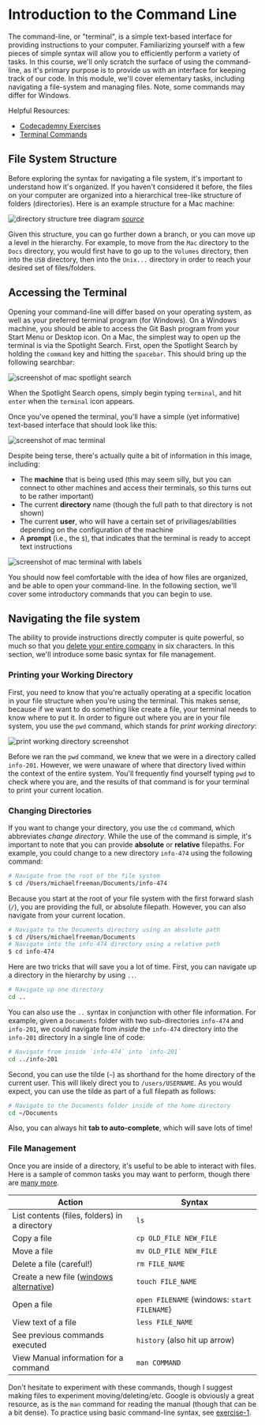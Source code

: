# Introduction to the Command Line

The command-line, or "terminal", is a simple text-based interface for providing instructions to your computer. Familiarizing yourself with a few pieces of simple syntax will allow you to efficiently perform a variety of tasks. In this course, we'll only scratch the surface of using the command-line, as it's primary purpose is to provide us with an interface for keeping track of our code. In this module, we'll cover elementary tasks, including navigating a file-system and managing files. Note, some commands may differ for Windows.

Helpful Resources:

- [Codecademny Exercises](https://www.codecademy.com/en/courses/learn-the-command-line/lessons/navigation/exercises/your-first-command)
- [Terminal Commands](http://www.lagmonster.org/docs/unix/intro-137.html)

## File System Structure
Before exploring the syntax for navigating a file system, it's important to understand how it's organized. If you haven't considered it before, the files on your computer are organized into a hierarchical tree-like structure of folders (directories). Here is an example structure for a Mac machine:

![directory structure tree diagram](m3-imgs/directory_structure.png)
_[source](http://korflab.ucdavis.edu/Unix_and_Perl/unix_and_perl_v3.0.html)_

Given this structure, you can go further down a branch, or you can move up a level in the hierarchy. For example, to move from the `Mac` directory to the `Docs` directory, you would first have to go up to the `Volumes` directory, then into the `USB` directory, then into the `Unix...` directory in order to reach your desired set of files/folders.

## Accessing the Terminal
Opening your command-line will differ based on your operating system, as well as your preferred terminal program (for Windows). On a Windows machine, you should be able to access the Git Bash program from your Start Menu or Desktop icon. On a Mac, the simplest way to open up the terminal is via the Spotlight Search. First, open the Spotlight Search by holding the `command` key and hitting the `spacebar`. This should bring up the following searchbar:

![screenshot of mac spotlight search](m3-imgs/spotlight.png)

When the Spotlight Search opens, simply begin typing `terminal`, and hit `enter` when the `terminal` icon appears.

Once you've opened the terminal, you'll have a simple (yet informative) text-based interface that should look like this:

![screenshot of mac terminal](m3-imgs/blank_terminal.png)

Despite being terse, there's actually quite a bit of information in this image, including:

- The **machine** that is being used (this may seem silly, but you can connect to other machines and access their terminals, so this turns out to be rather important)
- The current **directory** name (though the full path to that directory is not shown)
- The current **user**, who will have a certain set of priviliages/abilities depending on the configuration of the machine
- A **prompt** (i.e., the `$`), that indicates that the terminal is ready to accept text instructions

![screenshot of mac terminal with labels](m3-imgs/labeled_terminal.png)

You should now feel comfortable with the idea of how files are organized, and be able to open your command-line. In the following section, we'll cover some introductory commands that you can begin to use.

## Navigating the file system
The ability to provide instructions directly computer is quite powerful, so much so that you [delete your entire company](http://www.independent.co.uk/life-style/gadgets-and-tech/news/man-accidentally-deletes-his-entire-company-with-one-line-of-bad-code-a6984256.html) in six characters. In this section, we'll introduce some basic syntax for file management.

### Printing your Working Directory
First, you need to know that you're actually operating at a specific location in your file structure when you're using the terminal. This makes sense, because if we want to do something like create a file, your terminal needs to know where to put it. In order to figure out where you are in your file system, you use the `pwd` command, which stands for _print working directory_:

![print working directory screenshot](m3-imgs/pwd_ss.png)

Before we ran the `pwd` command, we knew that we were in a directory called `info-201`. However, we were unaware of where that directory lived within the context of the entire system. You'll frequently find yourself typing `pwd` to check where you are, and the results of that command is for your terminal to print your current location.

### Changing Directories
If you want to change your directory, you use the `cd` command, which abbreviates _change directory_. While the use of the command is simple, it's important to note that you can provide **absolute** or **relative** filepaths. For example, you could change to a new directory `info-474` using the following command:

```bash
# Navigate from the root of the file system
$ cd /Users/michaelfreeman/Documents/info-474
```
Because you start at the root of your file system with the first forward slash (`/`), you are providing the full, or absolute filepath. However, you can also navigate from your current location.

```bash
# Navigate to the Documents directory using an absolute path
$ cd /Users/michaelfreeman/Documents
# Navigate into the info-474 directory using a relative path
$ cd info-474
```
Here are two tricks that will save you a lot of time. First, you can navigate up a directory in the hierarchy by using `..`.

```bash
# Navigate up one directory
cd ..
```

You can also use the `..` syntax in conjunction with other file information. For example, given a `Documents` folder with two sub-directories `info-474` and `info-201`, we could navigate from _inside_ the `info-474` directory into the `info-201` directory in a single line of code:
```bash
# Navigate from inside `info-474` into `info-201`
cd ../info-201
```

Second, you can use the tilde (`~`) as shorthand for the home directory of the current user. This will likely direct you to `/users/USERNAME`. As you would expect, you can use the tilde as part of a full filepath as follows:

```bash
# Navigate to the Documents folder inside of the home directory
cd ~/Documents
```

Also, you can always hit **tab to auto-complete**, which will save lots of time!

### File Management
Once you are inside of a directory, it's useful to be able to interact with files. Here is a sample of common tasks you may want to perform, though there are [many more](http://www.lagmonster.org/docs/unix/intro-137.html).

| Action | Syntax	|
| ------------- |  ------------- |
| List contents (files, folders) in a directory	| `ls`	|
| Copy a file	| `cp OLD_FILE NEW_FILE`	|
| Move a file	| `mv OLD_FILE NEW_FILE`	|
| Delete a file	(careful!)| `rm FILE_NAME`	|
| Create a new file ([windows alternative](http://superuser.com/questions/502374/equivalent-of-linux-touch-to-create-an-empty-file-with-powershell))	| `touch FILE_NAME`	|
| Open a file	| `open FILENAME` (windows: `start FILENAME`)	|
| View text of a file | `less FILE_NAME`	|
| See previous commands executed | `history` (also hit up arrow)	|
| View Manual information for a command | `man COMMAND`	|

Don't hesitate to experiment with these commands, though I suggest making files to experiment moving/deleting/etc. Google is obviously a great resource, as is the `man` command for reading the manual (though that can be a bit dense). To practice using basic command-line syntax, see [exercise-1](http://github.com/info201-s17/m3-command-line/tree/master/exercise-1).
